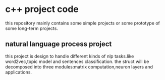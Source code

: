 # c++ project code
this repository mainly contains some simple projects or some prototype of some long-term projects.
## natural language process project
this project is design to handle different kinds of nlp tasks.like word2vec,topic model and sentences classification.
the struct will be decomposed into three modules:matrix computation,neuron layers and applications. 
